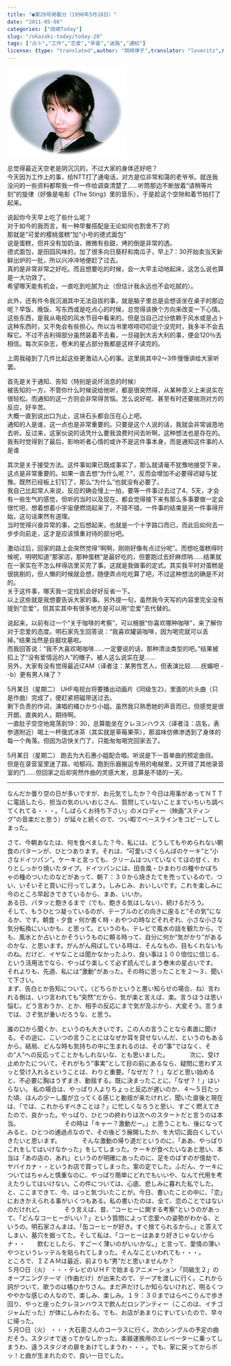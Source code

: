 ```yaml
---
title: "●第20号掲載分（1998年5月18日）"
date: "2011-05-08"
categories: ["岡崎Today"]
slug: "/okazaki-today/today-20"
tags: ["占卜","工作","恋爱","早餐","迷路","通知"]
license: {type: "translated",author: "岡崎律子",translator: "loveritz",reproduced-url: "http://love.life.coocan.jp/today/today20.html",reproduced-website: "岡崎律子Book"}
---
```


[![](./images/today20.jpg)](./images/today20.jpg)  

  
总觉得最近天空老是阴沉沉的，不过大家的身体还好吧？  
今天因为工作上的事，给NTT打了通电话，对方是位非常和蔼的老爷爷。就连我没问的一些资料都帮我一件一件给调查清楚了……听筒那边不断放着“请稍等片刻”的旋律（好像是电影《The Sting》里的音乐），于是趁这个空隙和着节拍打了起来。  

  
说起你今天早上吃了些什么呢？  
对于如今的我而言，有一种早餐搭配是无论如何也割舍不了的  
那就是“可爱的樱桃蛋糕”加“小号的德式面包”  
说是蛋糕，但并没有加奶油，微微有些甜，烤的倒是非常的透。  
德式面包，是田园风味的，加了很多向日葵籽和南瓜子，早上7：30开始卖当天新鲜出炉的一批，所以兴冲冲地便赶了过去。  
真的是非常非常之好吃。而且想要吃的时候，会一大早主动地起床，这怎么说也算是一大功效了。  
希望哪天能有机会，一直吃到吃腻为止（但估计我永远也不会吃腻的）。  

  
此外，还有件令我沉溺其中无法自拔的事，就是脑子里总是会想该坐在桌子的那边呢？早饭、晚饭、写东西或是吃点心的时候，总觉得该换个方向来改变一下心情。  
这些东西，是我从电视的风水节目中看来的。但是当自己过分依赖于风水或是占卜这种东西时，又不免会有些担心。所以当书里唠唠叨叨说个没完时，我多半不会去睬它。不过不吉利得部分虽然装着不去看，一旦碰到大吉大利的事，便会120％去相信。每次买杂志，卷末的星占部分我都是这样子读完的。  

  
上周我碰到了几件比起这些更激动人心的事。这里挑其中2～3件慢慢讲给大家听罢。  

  
首先是关于通知、告知（特别是说坏消息的时候）  
被告知的一方，不管你什么时候说给他听，都是很突然得，从某种意义上来说实在很轻松。而通知的这一方则会非常得苦恼。怎么说好呢、甚至有时还要揣测对方的反应，好辛苦。  
大概一直到说出口为止，这块石头都会压在心上吧。  
通知的人是谁，这一点也是非常重要的。只要是这个人说的话，我就会非常诚恳地去听。反过来，这家伙说的话凭什么要我浪费时间去听啊，这种想法也是存在的。  
我有时觉得到了最后，影响听者心情的或许不是这件事本身，而是通知这件事的人是谁  

  
其次是关于接受方法。这件事如果已既成事实了，那么就请毫不犹豫地接受下来，这点是非常重要的。如果一直去想“为什么呢？”，反而会增加不必要得迟疑与犹豫。既然已经板上钉钉了，那么“为什么”也就没有必要了。  
我自己比起常人来说，反应的确会慢上一拍，要等一件事过去过了4、5天，才会有一些生气的感觉，但听的当时以及现在，都会觉得接下来有那么多事要做一定会很忙吧，想着想着小宇宙便燃烧起来了，不错不错。一件事的结束是另一件事得开始，这句话果然有道理。  
当时觉得兴奋异常的事，之后想起来，也就是一个十字路口而已，而此后如何去一步步向前走，这才是应该慎重对待的部分吧。  

  
激动过后，回家的路上会突然觉得“啊啊，刚刚好像有点过分呢”。而想吃蛋糕得时候呢，明明知道“那家店，那种蛋糕”是最好吃的，但要跑过去好麻烦呐……结果就在一家实在不怎么样得店里买完了事。这就是我做事的定式。其实我平时对蛋糕是很挑剔的，但人懒的时候就会想，随便弄点吃吃算了吧，不过这种想法的确是不对的。  
关于这件事，哪天我一定找机会好好反省一下。  
以上这些就是我想要告诉大家的事。另外提一句，虽然我今天写的内容里完全没有提到“恋爱”，但其实其中有很多地方是可以用“恋爱”去代替的。  

  
说起来，以前有过一个“关于咖啡的考察”，可以根据“你喜欢哪种咖啡”，来了解你对于恋爱的态度。明石家先生回答说：“我喜欢罐装咖啡，因为喝完就可以丢掉。”结果当然是自掘坟墓啦。  
而我回答说：“我不大喜欢喝咖啡……一定要说的话，那种清淡类型的吧。”结果被扣上了“没有爱情运的人”的帽子。被人这么说实在是……  
另外，大家有没有觉得最近IZAM（译者注：某男性艺人，但表演比较……抚媚吧 - -b）更有男人味了？  

  
5月某日（星期二） UHF电视台将要播出动画片《同级生2》，里面的片头曲（只是作曲）完成了，便赶紧把磁带送过去。  
剩下负责的作词，演唱的橘ひかり小姐。虽然我只熟悉她的声音而已，但感觉是很开朗、直爽的人，期待啊。  
一直肚子空空地晃荡到19：30，总算能坐在クレヨンハウス（译者注：店名，表参道附近）喝上一杯俄式冰茶（其实就是草莓果茶），那滋味仿佛渗透到了身体的每一个角落。但因为店快关门了，只能匆匆喝完回家去了。  

  
5月某日（星期二） 跑去为大石惠小姐配合唱。听说是下一首单曲的预定曲目。  
但是在录音室里迷了路，哈郁闷。跑到乐器搬运专用的电梯里，又开错了其他录音室的门……但回家之后却突然作曲的灵感大发，总算是不错的一天。

---

なんだか曇り空の日が多いですが、お元気でしたか？今日は用事があってＮＴＴに電話したら、担当の気のいいおじさん、質問していないことまでいちいち調べてくれてる・・・。「しばらくお待ち下さい」のメロディー（映画“スティング”の音楽だと思う）が延々と続くので、つい暇でベースラインをコピーしてしまった。  

  
さて、今朝あなたは、何を食べました？今、私には、どうしてもやめられない朝食のパターンが、ひとつあります。それは、“可愛いさくらんぼのケーキ”と“小さなドイツパン”。ケーキと言っても、クリームはついていなくてほの甘く、わりとしっかり焼いたタイプ。ドイツパンには、田舎風・ひまわりの種やかぼちゃの種のついたのなどがあって、朝７：３０から焼きたてを売っているので、つい、いそいそと買いに行ってしまう。しみじみ、おいしいです。これを楽しみに今のところ早起きできているから、まあ、いいか。  
ある日、パタッと飽きるまで（でも、飽きる気はしない）、続けるだろう。  
そして、もうひとつ凝っているのが、テーブルのどの向きに座ると“その気”になるか、です。朝食・夕食・何か書く時・おやつの時などそれぞれ、小さな小さな気分転換にいいかも、と思って。というのも、テレビで風水の話を観たから。でも、風水とか占いとかそういうものに頼る時って、自分に何か“気がかり”があるのかな、と思います。がんがん飛ばしている時は、そんなもの、目もくれないものね。だけど、イヤなことは聞かなかったふり、良い事は１００倍位に信じる、という活用法でなら、やっぱり楽しくて必ず読んでしまう巻末の星占いです。  
それよりも、先週、私には“激動”があった。その時に思ったことを２～３、聞いて下さい。  
まず、告白とか告知について。（どちらかというと悪い知らせの場合、ね）言われる側は、いつ言われても“突然”だから、気が楽と言えば、楽。言うほうは思い悩む。どう言おうか、とか、相手の反応にまで気が及ぶから、大変そう。言うまでは、さぞ気が重いだろうな、と思う。  

  
誰の口から聞くか、というのも大きいです。この人の言うことなら素直に聞ける。その逆に、こいつの言うことにはなぜか耳を貸せないんだ、というのもあるから。結局、どんな時も気持ちの中に生まれるのは、その“事”ではなく、その“人”への反応ってことかもしれないな、とも思いました。　　　　次に、受け止めかたについて。それがもう“事実”として目の前にあるなら、疑問に思わずスッと受け入れるということは、わりと重要。「なぜだ？！」などと思い始めると、不必要に胸はうずまき、動揺する。既に決まったことに、「なぜ？！」はいらない。 私の場合は、やっぱり人よりちょっと反応が遅いのか、４～５日たった頃、ほんの少ーし腹が立ってくる感じと動揺が来たけれど、聞いた直後と現在は、「では、これからすべきことは？」に忙しくなろうと思い、すごく燃えてきたので、良かった。やっぱり、ひとつの終わりは次へのスタートだと言うのは本当。　　　　　　　　その時は「キャー？激動だー。」と思うことも、後になってみると、ひとつの通過点なので、その後どう展開したか、を大切に面白くしていきたいと思います。　　　　そんな激動の帰り道だというのに、「ああ、やっぱりこれをしてはいけなかった」をしてしまった。ケーキが食べたいなあと思い、本当は「あの店の、あれ」というのが明確にあったのに、足をのばすのが億劫で、ヤバイカナ・・というお店で買ってしまった。案の定でした。ふだん、ケーキについてはちゃんと慎重なのに、やっぱり簡単にどれでもいいや、なんて代用を考えたりしてはいけない。この件については、心底、悲しみに暮れた私でした。　　　　と、ここまできて、今、はっと気づいたことが。今日、書いたことの中に、「恋」におきかえられる事がいくつもある。私の書いたのは、全て、恋のことではないのだけれど。　　　　そう言えば、昔、“コーヒーに関する考察”というのがあって、「どんなコーヒーがいい？」という質問によって恋愛への姿勢がわかる、というの。明石家さんまは、「缶コーヒーが好き。すぐ捨てられるから。」と答えてしまい、墓穴を掘ってた。そして私は、「コーヒーはあまり好きじゃないからナ・・　　飲むとしたら、すごーく薄いのがいいかな。」と言って、愛情の薄いやつというレッテルを貼られてしまった。そんなこといわれても・・・。　　　　　ところで、ＩＺＡＭは最近、前よりも“男”だと思いませんか？  
５月○日（火） ・・・テレビのＵＨＦで始まるアニメーション「同級生２」のオープニングテーマ（作曲だけ）が出来たので、テープを渡しに行く。これから詞がついて、歌うのは橘ひかりさん。まだ声だけしか知らないけれど、明るくつややかな感じの人なので、楽しみ、楽しみ。１９：３０まではらぺこりんで歩き回り、やっと座ったクレヨンハウスで飲んだロシアンティー（ここのは、イチゴジャムだった）が体にしみわたる。でも、お店があまりにすいていたので、早々に帰った。  
５月○日（火） ・・・大石恵さんのコーラスに行く。次のシングルの予定の曲だそう。スタジオで迷ってかなしかった。楽器運搬用のエレベーターに乗ってしまうわ、違うスタジオの扉をあけてしまうわ・・・。でも、家に戻ってからポッ！と曲が生まれたので、良い一日でした。